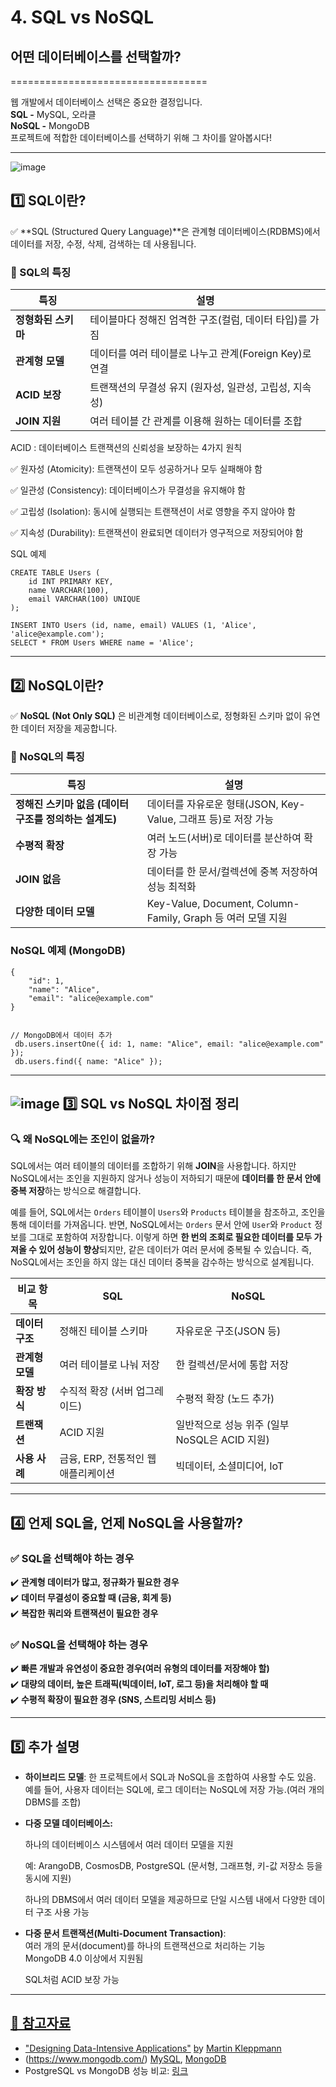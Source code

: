 # 4. SQL vs NoSQL
## 어떤 데이터베이스를 선택할까?
==================================

웹 개발에서 데이터베이스 선택은 중요한 결정입니다.  
**SQL -** MySQL, 오라클  
**NoSQL -** MongoDB  
프로젝트에 적합한 데이터베이스를 선택하기 위해 그 차이를 알아봅시다!

* * *
![image](https://github.com/user-attachments/assets/40e90946-7f65-439b-bb08-25b5af68f619)




1️⃣ SQL이란?
----------

✅ **SQL (Structured Query Language)**은 관계형 데이터베이스(RDBMS)에서 데이터를 저장, 수정, 삭제, 검색하는 데 사용됩니다.

### 📌 SQL의 특징

| 특징 | 설명 |
| --- | --- |
| **정형화된 스키마** | 테이블마다 정해진 엄격한 구조(컬럼, 데이터 타입)를 가짐 |
| **관계형 모델** | 데이터를 여러 테이블로 나누고 관계(Foreign Key)로 연결 |
| **ACID 보장** | 트랜잭션의 무결성 유지 (원자성, 일관성, 고립성, 지속성) |
| **JOIN 지원** | 여러 테이블 간 관계를 이용해 원하는 데이터를 조합 |

  ACID : 데이터베이스 트랜잭션의 신뢰성을 보장하는 4가지 원칙

  ✅ 원자성 (Atomicity): 트랜잭션이 모두 성공하거나 모두 실패해야 함

  ✅ 일관성 (Consistency): 데이터베이스가 무결성을 유지해야 함

  ✅ 고립성 (Isolation): 동시에 실행되는 트랜잭션이 서로 영향을 주지 않아야 함

  ✅ 지속성 (Durability): 트랜잭션이 완료되면 데이터가 영구적으로 저장되어야 함

SQL 예제

    CREATE TABLE Users (
        id INT PRIMARY KEY,
        name VARCHAR(100),
        email VARCHAR(100) UNIQUE
    );
    
    INSERT INTO Users (id, name, email) VALUES (1, 'Alice', 'alice@example.com');
    SELECT * FROM Users WHERE name = 'Alice';
    

* * *

2️⃣ NoSQL이란?
------------

✅ **NoSQL (Not Only SQL)** 은 비관계형 데이터베이스로, 정형화된 스키마 없이 유연한 데이터 저장을 제공합니다.

### 📌 NoSQL의 특징

| 특징 | 설명 |
| --- | --- |
| **정해진 스키마 없음 (데이터 구조를 정의하는 설계도)** | 데이터를 자유로운 형태(JSON, Key-Value, 그래프 등)로 저장 가능 |
| **수평적 확장** | 여러 노드(서버)로 데이터를 분산하여 확장 가능 |
| **JOIN 없음**  | 데이터를 한 문서/컬렉션에 중복 저장하여 성능 최적화 |
| **다양한 데이터 모델** | Key-Value, Document, Column-Family, Graph 등 여러 모델 지원 |

### NoSQL 예제 (MongoDB)

    {
        "id": 1,
        "name": "Alice",
        "email": "alice@example.com"
    }
    

    // MongoDB에서 데이터 추가
     db.users.insertOne({ id: 1, name: "Alice", email: "alice@example.com" });
     db.users.find({ name: "Alice" });
    

* * *
![image](https://github.com/user-attachments/assets/8191ff52-ccc4-429b-9f14-ee1ef17bd70e)
3️⃣ SQL vs NoSQL 차이점 정리
-----------------------

### 🔍 왜 NoSQL에는 조인이 없을까?

SQL에서는 여러 테이블의 데이터를 조합하기 위해 **JOIN**을 사용합니다. 하지만 NoSQL에서는 조인을 지원하지 않거나 성능이 저하되기 때문에 **데이터를 한 문서 안에 중복 저장**하는 방식으로 해결합니다.

예를 들어, SQL에서는 `Orders` 테이블이 `Users`와 `Products` 테이블을 참조하고, 조인을 통해 데이터를 가져옵니다. 반면, NoSQL에서는 `Orders` 문서 안에 `User`와 `Product` 정보를 그대로 포함하여 저장합니다. 이렇게 하면 **한 번의 조회로 필요한 데이터를 모두 가져올 수 있어 성능이 향상**되지만, 같은 데이터가 여러 문서에 중복될 수 있습니다. 즉, NoSQL에서는 조인을 하지 않는 대신 데이터 중복을 감수하는 방식으로 설계됩니다.

| 비교 항목 | SQL | NoSQL |
| --- | --- | --- |
| **데이터 구조** | 정해진 테이블 스키마 | 자유로운 구조(JSON 등) |
| **관계형 모델** | 여러 테이블로 나눠 저장 | 한 컬렉션/문서에 통합 저장 |
| **확장 방식** | 수직적 확장 (서버 업그레이드) | 수평적 확장 (노드 추가) |
| **트랜잭션** | ACID 지원 | 일반적으로 성능 위주 (일부 NoSQL은 ACID 지원) |
| **사용 사례** | 금융, ERP, 전통적인 웹 애플리케이션 | 빅데이터, 소셜미디어, IoT |

* * *

4️⃣ 언제 SQL을, 언제 NoSQL을 사용할까?
----------------------------

### ✅ SQL을 선택해야 하는 경우

✔️ **관계형 데이터가 많고, 정규화가 필요한 경우**  
✔️ **데이터 무결성이 중요할 때 (금융, 회계 등)**  
✔️ **복잡한 쿼리와 트랜잭션이 필요한 경우**

### ✅ NoSQL을 선택해야 하는 경우

✔️ **빠른 개발과 유연성이 중요한 경우(여러 유형의 데이터를 저장해야 할)**  
✔️ **대량의 데이터, 높은 트래픽(빅데이터, IoT, 로그 등)을 처리해야 할 때**  
✔️ **수평적 확장이 필요한 경우 (SNS, 스트리밍 서비스 등)**

* * *

5️⃣ 추가 설명
---------

*   **하이브리드 모델**: 한 프로젝트에서 SQL과 NoSQL을 조합하여 사용할 수도 있음. 예를 들어, 사용자 데이터는 SQL에, 로그 데이터는 NoSQL에 저장 가능.(여러 개의 DBMS를 조합)
    
*   **다중 모델 데이터베이스:**
    
    하나의 데이터베이스 시스템에서 여러 데이터 모델을 지원
    
    예: ArangoDB, CosmosDB, PostgreSQL (문서형, 그래프형, 키-값 저장소 등을 동시에 지원)
    
    하나의 DBMS에서 여러 데이터 모델을 제공하므로 단일 시스템 내에서 다양한 데이터 구조 사용 가능
    
*   **다중 문서 트랜잭션(Multi-Document Transaction)**:  
    여러 개의 문서(document)를 하나의 트랜잭션으로 처리하는 기능  
    MongoDB 4.0 이상에서 지원됨
    
    SQL처럼 ACID 보장 가능
    

* * *

[📝 참고자료](https://www.mongodb.com/)
-----------------------------------

*   ["Designing Data-Intensi](https://www.mongodb.com/)[v](https://dev.mysql.com/)[e Applications"](https://www.mongodb.com/) [b](https://dev.mysql.com/)y [Martin Kleppma](https://www.mongodb.com/)[nn](https://dev.mysql.com/)
*   (https://www.mongodb.com/) [MyS](https://www.mongodb.com/)[QL](https://dev.mysql.com/), [](https://www.mongodb.com/)[MongoDB](https://www.mongodb.com/)
*   PostgreSQL vs MongoDB 성능 비교: [링크](https://www.enterprisedb.com/blog/postgresql-vs-mongodb-performance)
